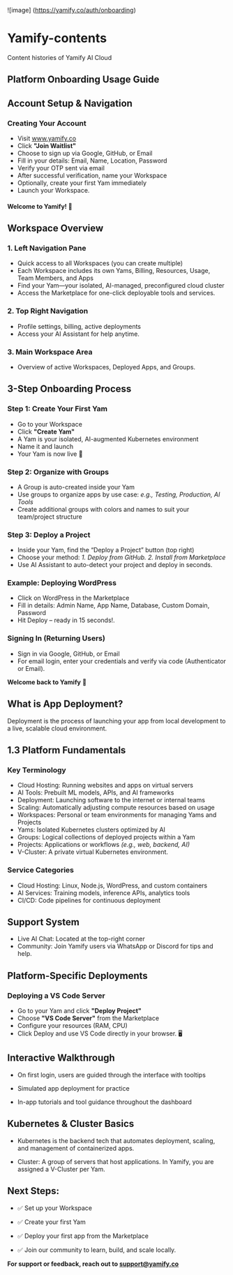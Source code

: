 ![image] (https://yamify.co/auth/onboarding)


# Yamify-contents
Content histories of Yamify AI Cloud 


## Platform Onboarding Usage Guide

## Account Setup & Navigation

### Creating Your Account

- Visit www.yamify.co 
- Click **"Join Waitlist"**
- Choose to sign up via Google, GitHub, or Email
- Fill in your details: Email, Name, Location, Password
- Verify your OTP sent via email
- After successful verification, name your Workspace
- Optionally, create your first Yam immediately
- Launch your Workspace.

#### Welcome to Yamify! 🎉


## Workspace Overview

### 1. Left Navigation Pane

- Quick access to all Workspaces (you can create multiple)
- Each Workspace includes its own Yams, Billing, Resources, Usage, Team Members, and Apps
- Find your Yam—your isolated, AI-managed, preconfigured cloud cluster
- Access the Marketplace for one-click deployable tools and services.

### 2. Top Right Navigation

- Profile settings, billing, active deployments
- Access your AI Assistant for help anytime.

### 3. Main Workspace Area

- Overview of active Workspaces, Deployed Apps, and Groups.


## 3-Step Onboarding Process

### Step 1: Create Your First Yam

- Go to your Workspace
- Click **"Create Yam"**
- A Yam is your isolated, AI-augmented Kubernetes environment
- Name it and launch
- Your Yam is now live 🎯

### Step 2: Organize with Groups

- A Group is auto-created inside your Yam
- Use groups to organize apps by use case: *e.g., Testing, Production, AI Tools*
- Create additional groups with colors and names to suit your team/project structure

### Step 3: Deploy a Project

- Inside your Yam, find the “Deploy a Project” button (top right)
- Choose your method: *1. Deploy from GitHub. 2. Install from Marketplace*
- Use AI Assistant to auto-detect your project and deploy in seconds.


### Example: Deploying WordPress

- Click on WordPress in the Marketplace
- Fill in details: Admin Name, App Name, Database, Custom Domain, Password
- Hit Deploy – ready in 15 seconds!.


### Signing In (Returning Users)

- Sign in via Google, GitHub, or Email
- For email login, enter your credentials and verify via code (Authenticator or Email).

**Welcome back to Yamify** 🚀


## What is App Deployment?

Deployment is the process of launching your app from local development to a live, scalable cloud environment.


## 1.3 Platform Fundamentals

### Key Terminology

- Cloud Hosting: Running websites and apps on virtual servers
- AI Tools: Prebuilt ML models, APIs, and AI frameworks
- Deployment: Launching software to the internet or internal teams
- Scaling: Automatically adjusting compute resources based on usage
- Workspaces: Personal or team environments for managing Yams and Projects
- Yams: Isolated Kubernetes clusters optimized by AI
- Groups: Logical collections of deployed projects within a Yam
- Projects: Applications or workflows *(e.g., web, backend, AI)*
- V-Cluster: A private virtual Kubernetes environment.

### Service Categories

- Cloud Hosting: Linux, Node.js, WordPress, and custom containers
- AI Services: Training models, inference APIs, analytics tools
- CI/CD: Code pipelines for continuous deployment

## Support System

- Live AI Chat: Located at the top-right corner
- Community: Join Yamify users via WhatsApp or Discord for tips and help.

## Platform-Specific Deployments
### Deploying a VS Code Server

- Go to your Yam and click **"Deploy Project"**
- Choose **"VS Code Server"** from the Marketplace
- Configure your resources (RAM, CPU)
- Click Deploy and use VS Code directly in your browser. 🖥️


## Interactive Walkthrough

- On first login, users are guided through the interface with tooltips


- Simulated app deployment for practice


- In-app tutorials and tool guidance throughout the dashboard


## Kubernetes & Cluster Basics

- Kubernetes is the backend tech that automates deployment, scaling, and management of containerized apps.


- Cluster: A group of servers that host applications. In Yamify, you are assigned a V-Cluster per Yam.


## Next Steps:

- ✅ Set up your Workspace


- ✅ Create your first Yam


- ✅ Deploy your first app from the Marketplace


- ✅ Join our community to learn, build, and scale locally.


**For support or feedback, reach out to support@yamify.co**


